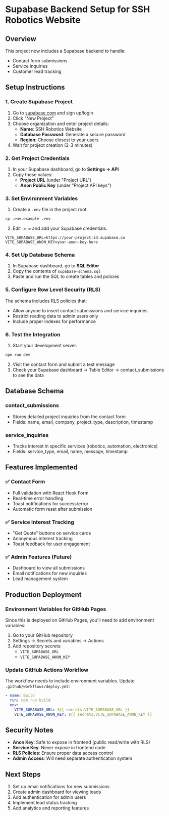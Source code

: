# Supabase Backend Setup for SSH Robotics Website

## Overview

This project now includes a Supabase backend to handle:
- Contact form submissions
- Service inquiries 
- Customer lead tracking

## Setup Instructions

### 1. Create Supabase Project

1. Go to [supabase.com](https://supabase.com) and sign up/login
2. Click "New Project"
3. Choose organization and enter project details:
   - **Name**: SSH Robotics Website
   - **Database Password**: Generate a secure password
   - **Region**: Choose closest to your users
4. Wait for project creation (2-3 minutes)

### 2. Get Project Credentials

1. In your Supabase dashboard, go to **Settings → API**
2. Copy these values:
   - **Project URL** (under "Project URL")
   - **Anon Public Key** (under "Project API keys")

### 3. Set Environment Variables

1. Create a `.env` file in the project root:
```bash
cp .env.example .env
```

2. Edit `.env` and add your Supabase credentials:
```env
VITE_SUPABASE_URL=https://your-project-id.supabase.co
VITE_SUPABASE_ANON_KEY=your-anon-key-here
```

### 4. Set Up Database Schema

1. In Supabase dashboard, go to **SQL Editor**
2. Copy the contents of `supabase-schema.sql` 
3. Paste and run the SQL to create tables and policies

### 5. Configure Row Level Security (RLS)

The schema includes RLS policies that:
- Allow anyone to insert contact submissions and service inquiries
- Restrict reading data to admin users only
- Include proper indexes for performance

### 6. Test the Integration

1. Start your development server:
```bash
npm run dev
```

2. Visit the contact form and submit a test message
3. Check your Supabase dashboard → Table Editor → contact_submissions to see the data

## Database Schema

### contact_submissions
- Stores detailed project inquiries from the contact form
- Fields: name, email, company, project_type, description, timestamp

### service_inquiries  
- Tracks interest in specific services (robotics, automation, electronics)
- Fields: service_type, email, name, message, timestamp

## Features Implemented

### ✅ Contact Form
- Full validation with React Hook Form
- Real-time error handling
- Toast notifications for success/error
- Automatic form reset after submission

### ✅ Service Interest Tracking
- "Get Quote" buttons on service cards
- Anonymous interest tracking
- Toast feedback for user engagement

### ✅ Admin Features (Future)
- Dashboard to view all submissions
- Email notifications for new inquiries
- Lead management system

## Production Deployment

### Environment Variables for GitHub Pages

Since this is deployed on GitHub Pages, you'll need to add environment variables:

1. Go to your GitHub repository
2. Settings → Secrets and variables → Actions
3. Add repository secrets:
   - `VITE_SUPABASE_URL`
   - `VITE_SUPABASE_ANON_KEY`

### Update GitHub Actions Workflow

The workflow needs to include environment variables. Update `.github/workflows/deploy.yml`:

```yaml
- name: Build
  run: npm run build
  env:
    VITE_SUPABASE_URL: ${{ secrets.VITE_SUPABASE_URL }}
    VITE_SUPABASE_ANON_KEY: ${{ secrets.VITE_SUPABASE_ANON_KEY }}
```

## Security Notes

- **Anon Key**: Safe to expose in frontend (public read/write with RLS)
- **Service Key**: Never expose in frontend code
- **RLS Policies**: Ensure proper data access control
- **Admin Access**: Will need separate authentication system

## Next Steps

1. Set up email notifications for new submissions
2. Create admin dashboard for viewing leads
3. Add authentication for admin users
4. Implement lead status tracking
5. Add analytics and reporting features